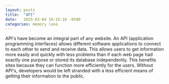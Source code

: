 ```yaml
---
layout: posts
title:  "API"
date:   2025-03-04 19:15:16 -0500
categories: memory lane
---
```

API's have become an integral part of any website. An API (application programming interfaces) allows different software applications to connect to each other to send and receive data. This allows users to get information more easily and quickly with less problems than if each web page had exactly one purpose or stored its database independently. This benefits sites because they can function more efficiently for the users. Without API's, developers would be left stranded with a less efficient means of getting their information to the public.